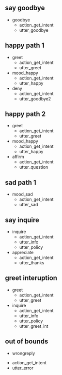 ## say goodbye
* goodbye
  - action_get_intent
  - utter_goodbye

## happy path 1
* greet
  - action_get_intent
  - utter_greet
* mood_happy
  - action_get_intent
  - utter_happy
* deny
  - action_get_intent
  - utter_goodbye2

## happy path 2
* greet
  - action_get_intent
  - utter_greet
* mood_happy
  - action_get_intent
  - utter_happy
* affirm
  - action_get_intent
  - utter_question

## sad path 1
* mood_sad
  - action_get_intent
  - utter_sad

## say inquire
* inquire
  - action_get_intent
  - utter_info
  - utter_policy
* appreciate
  - action_get_intent
  - utter_thanks

## greet interuption
* greet
  - action_get_intent
  - utter_greet
* inquire
  - action_get_intent
  - utter_info
  - utter_policy
  - utter_greet_int

 ## out of bounds
 * wrongreply
  - action_get_intent
  - utter_error